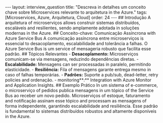 --- layout: interview_question title: "Descreva in detalhes um conceito chave sobre Microservices relevante to arquitetura in the Azure." tags: [Microservices, Azure, Arquitetura, Cloud] order: 24 --- ## Introdução A arquitetura of microserviços allows construir sistemas distribuídos, escaláveis and resilientes, sendo amplamente adotada in soluções modernas in the Azure. ## Conceito-chave: Comunicação Assíncrona with Azure Service Bus A comunicação assíncrona entre microserviços is essencial to desacoplamento, escalabilidade and tolerância a falhas. O Azure Service Bus is um service of mensageria robusto que facilita esse padrão. ## Tópicos Relevantes - **Desacoplamento:** Microserviços comunicam-se via mensagens, reduzindo dependências diretas. - **Escalabilidade:** Mensagens can ser processadas in paralelo, permitindo elasticidade. - **Resiliência:** Fila of mensagens garante entrega mesmo in caso of falhas temporárias. - **Padrões:** Suporte a pub/sub, dead-letter, retry policies and ordenação. - monitoring**:** Integration with Azure Monitor and Application Insights. ## Exemplo Prático In um sistema of e-commerce, o microserviço of pedidos publica mensagens in um tópico of the Service Bus ao receber um novo pedido. Microserviços of estoque, faturamento and notificação assinam esse tópico and processam as mensagens of forma independente, garantindo escalabilidade and resiliência. Esse padrão is fundamental to sistemas distribuídos robustos and altamente disponíveis in the Azure.
